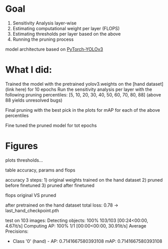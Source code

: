 # Goal
1. Sensitivity Analysis layer-wise
2. Estimating computational weight per layer (FLOPS)
3. Estimating thresholds per layer based on the above
4. Running the pruning process

model architecture based on [PyTorch-YOLOv3](https://github.com/eriklindernoren/PyTorch-YOLOv3)


# What I did:

Trained the model with the pretrained yolov3.weights on the [hand dataset](link here) for 10 epochs
Run the sensitivity analysis per layer with the following pruning percentiles: [5, 10, 20, 30, 40, 50, 60, 70, 80, 88]
(above 88 yields unresolved bugs)

Final pruning with the best pick in the plots for mAP for each of the above percentiles

Fine tuned the pruned model for tot epochs


# Figures 
plots thresholds...

table accuracy, params and flops

accuracy 3 steps: 
    1) original weights trained on the hand dataset 
    2) pruned before finetuned
    3) pruned after finetuned


flops original VS pruned



after pretrained on the hand dataset
total loss: 0.78 -> last_hand_checkpoint.pth

test on 103 images:
Detecting objects: 100% 103/103 [00:24<00:00,  4.67it/s]
Computing AP: 100% 1/1 [00:00<00:00, 30.91it/s]
Average Precisions:
+ Class '0' (hand) - AP: 0.7141667580393108
mAP: 0.7141667580393108 